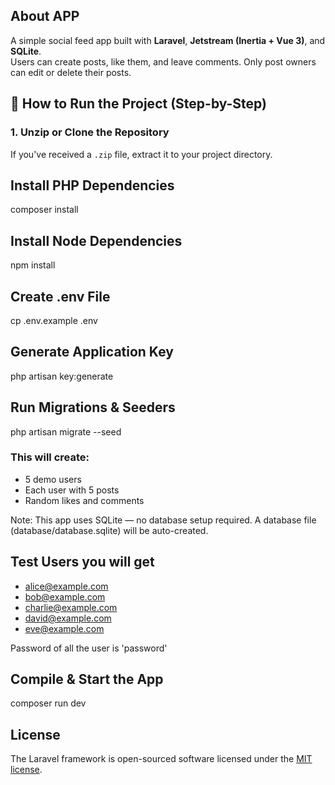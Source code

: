 ## About APP

A simple social feed app built with **Laravel**, **Jetstream (Inertia + Vue 3)**, and **SQLite**.  
Users can create posts, like them, and leave comments. Only post owners can edit or delete their posts.


## 🚀 How to Run the Project (Step-by-Step)

### 1. Unzip or Clone the Repository

If you've received a `.zip` file, extract it to your project directory. 

## Install PHP Dependencies

composer install


## Install Node Dependencies

npm install


## Create .env File

cp .env.example .env

## Generate Application Key

php artisan key:generate


## Run Migrations & Seeders

php artisan migrate --seed

### This will create:
- 5 demo users
- Each user with 5 posts
- Random likes and comments

Note: This app uses SQLite — no database setup required.
A database file (database/database.sqlite) will be auto-created.

## Test Users you will get
- alice@example.com
- bob@example.com
- charlie@example.com
- david@example.com
- eve@example.com

Password of all the user is 'password'

## Compile & Start the App

composer run dev

## License

The Laravel framework is open-sourced software licensed under the [MIT license](https://opensource.org/licenses/MIT).
